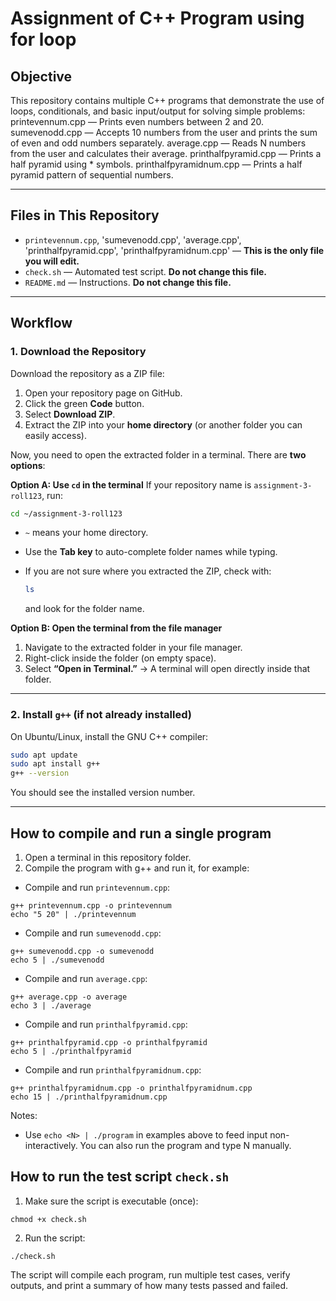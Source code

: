 # Assignment of C++ Program using for loop 

## Objective

This repository contains multiple C++ programs that demonstrate the use of loops, conditionals, and basic input/output for solving simple problems:
printevennum.cpp — Prints even numbers between 2 and 20.
sumevenodd.cpp — Accepts 10 numbers from the user and prints the sum of even and odd numbers separately.
average.cpp — Reads N numbers from the user and calculates their average.
printhalfpyramid.cpp — Prints a half pyramid using * symbols.
printhalfpyramidnum.cpp — Prints a half pyramid pattern of sequential numbers.

---

## Files in This Repository

* `printevennum.cpp`, 'sumevenodd.cpp', 'average.cpp', 'printhalfpyramid.cpp', 'printhalfpyramidnum.cpp' — **This is the only file you will edit.**
* `check.sh` — Automated test script. **Do not change this file.**
* `README.md` — Instructions. **Do not change this file.**

---

## Workflow

### 1. Download the Repository

Download the repository as a ZIP file:

1. Open your repository page on GitHub.
2. Click the green **Code** button.
3. Select **Download ZIP**.
4. Extract the ZIP into your **home directory** (or another folder you can easily access).

Now, you need to open the extracted folder in a terminal.
There are **two options**:

**Option A: Use `cd` in the terminal**
If your repository name is `assignment-3-roll123`, run:

```bash
cd ~/assignment-3-roll123
```

* `~` means your home directory.
* Use the **Tab key** to auto-complete folder names while typing.
* If you are not sure where you extracted the ZIP, check with:

  ```bash
  ls
  ```

  and look for the folder name.

**Option B: Open the terminal from the file manager**

1. Navigate to the extracted folder in your file manager.
2. Right-click inside the folder (on empty space).
3. Select **“Open in Terminal.”**
   → A terminal will open directly inside that folder.

---

### 2. Install `g++` (if not already installed)

On Ubuntu/Linux, install the GNU C++ compiler:

```bash
sudo apt update
sudo apt install g++
g++ --version
```

You should see the installed version number.

---

## How to compile and run a single program

1. Open a terminal in this repository folder.
2. Compile the program with g++ and run it, for example:

- Compile and run `printevennum.cpp`:
```
g++ printevennum.cpp -o printevennum
echo "5 20" | ./printevennum
```

- Compile and run `sumevenodd.cpp`:
```
g++ sumevenodd.cpp -o sumevenodd
echo 5 | ./sumevenodd
```

- Compile and run `average.cpp`:
```
g++ average.cpp -o average
echo 3 | ./average
```

- Compile and run `printhalfpyramid.cpp`:
```
g++ printhalfpyramid.cpp -o printhalfpyramid
echo 5 | ./printhalfpyramid
```

- Compile and run `printhalfpyramidnum.cpp`:
```
g++ printhalfpyramidnum.cpp -o printhalfpyramidnum.cpp
echo 15 | ./printhalfpyramidnum.cpp
```



Notes:
- Use `echo <N> | ./program` in examples above to feed input non-interactively. You can also run the program and type N manually.

## How to run the test script `check.sh`

1. Make sure the script is executable (once):
```
chmod +x check.sh
```
2. Run the script:
```
./check.sh
```

The script will compile each program, run multiple test cases, verify outputs, and print a summary of how many tests passed and failed.
